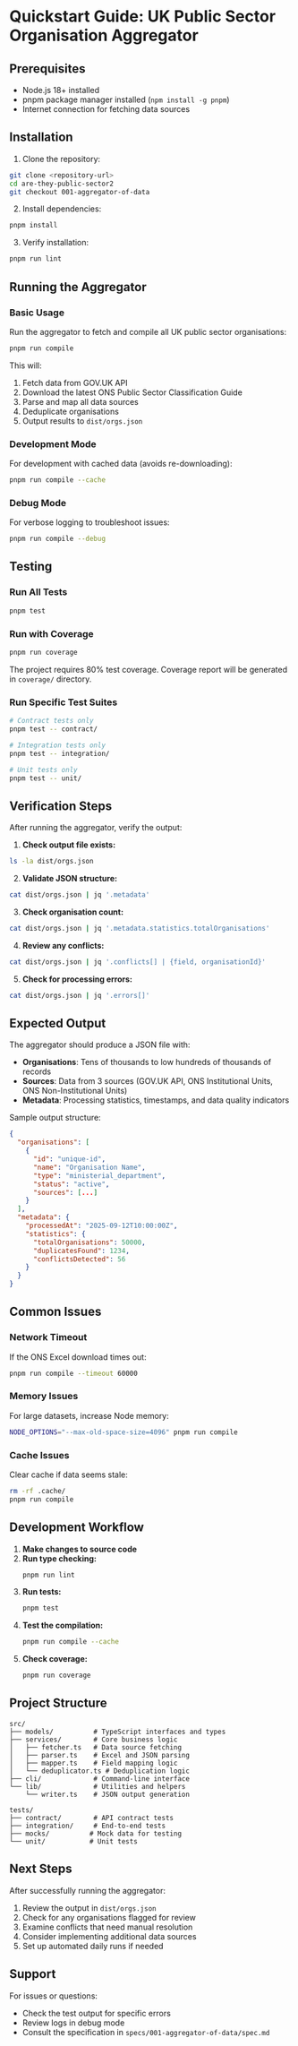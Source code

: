 # Quickstart Guide: UK Public Sector Organisation Aggregator

## Prerequisites

- Node.js 18+ installed
- pnpm package manager installed (`npm install -g pnpm`)
- Internet connection for fetching data sources

## Installation

1. Clone the repository:
```bash
git clone <repository-url>
cd are-they-public-sector2
git checkout 001-aggregator-of-data
```

2. Install dependencies:
```bash
pnpm install
```

3. Verify installation:
```bash
pnpm run lint
```

## Running the Aggregator

### Basic Usage

Run the aggregator to fetch and compile all UK public sector organisations:

```bash
pnpm run compile
```

This will:
1. Fetch data from GOV.UK API
2. Download the latest ONS Public Sector Classification Guide
3. Parse and map all data sources
4. Deduplicate organisations
5. Output results to `dist/orgs.json`

### Development Mode

For development with cached data (avoids re-downloading):

```bash
pnpm run compile --cache
```

### Debug Mode

For verbose logging to troubleshoot issues:

```bash
pnpm run compile --debug
```

## Testing

### Run All Tests

```bash
pnpm test
```

### Run with Coverage

```bash
pnpm run coverage
```

The project requires 80% test coverage. Coverage report will be generated in `coverage/` directory.

### Run Specific Test Suites

```bash
# Contract tests only
pnpm test -- contract/

# Integration tests only  
pnpm test -- integration/

# Unit tests only
pnpm test -- unit/
```

## Verification Steps

After running the aggregator, verify the output:

1. **Check output file exists:**
```bash
ls -la dist/orgs.json
```

2. **Validate JSON structure:**
```bash
cat dist/orgs.json | jq '.metadata'
```

3. **Check organisation count:**
```bash
cat dist/orgs.json | jq '.metadata.statistics.totalOrganisations'
```

4. **Review any conflicts:**
```bash
cat dist/orgs.json | jq '.conflicts[] | {field, organisationId}'
```

5. **Check for processing errors:**
```bash
cat dist/orgs.json | jq '.errors[]'
```

## Expected Output

The aggregator should produce a JSON file with:
- **Organisations**: Tens of thousands to low hundreds of thousands of records
- **Sources**: Data from 3 sources (GOV.UK API, ONS Institutional Units, ONS Non-Institutional Units)
- **Metadata**: Processing statistics, timestamps, and data quality indicators

Sample output structure:
```json
{
  "organisations": [
    {
      "id": "unique-id",
      "name": "Organisation Name",
      "type": "ministerial_department",
      "status": "active",
      "sources": [...]
    }
  ],
  "metadata": {
    "processedAt": "2025-09-12T10:00:00Z",
    "statistics": {
      "totalOrganisations": 50000,
      "duplicatesFound": 1234,
      "conflictsDetected": 56
    }
  }
}
```

## Common Issues

### Network Timeout
If the ONS Excel download times out:
```bash
pnpm run compile --timeout 60000
```

### Memory Issues
For large datasets, increase Node memory:
```bash
NODE_OPTIONS="--max-old-space-size=4096" pnpm run compile
```

### Cache Issues
Clear cache if data seems stale:
```bash
rm -rf .cache/
pnpm run compile
```

## Development Workflow

1. **Make changes to source code**
2. **Run type checking:**
   ```bash
   pnpm run lint
   ```
3. **Run tests:**
   ```bash
   pnpm test
   ```
4. **Test the compilation:**
   ```bash
   pnpm run compile --cache
   ```
5. **Check coverage:**
   ```bash
   pnpm run coverage
   ```

## Project Structure

```
src/
├── models/          # TypeScript interfaces and types
├── services/        # Core business logic
│   ├── fetcher.ts   # Data source fetching
│   ├── parser.ts    # Excel and JSON parsing
│   ├── mapper.ts    # Field mapping logic
│   └── deduplicator.ts # Deduplication logic
├── cli/             # Command-line interface
└── lib/             # Utilities and helpers
    └── writer.ts    # JSON output generation

tests/
├── contract/        # API contract tests
├── integration/     # End-to-end tests
├── mocks/          # Mock data for testing
└── unit/           # Unit tests
```

## Next Steps

After successfully running the aggregator:

1. Review the output in `dist/orgs.json`
2. Check for any organisations flagged for review
3. Examine conflicts that need manual resolution
4. Consider implementing additional data sources
5. Set up automated daily runs if needed

## Support

For issues or questions:
- Check the test output for specific errors
- Review logs in debug mode
- Consult the specification in `specs/001-aggregator-of-data/spec.md`